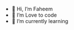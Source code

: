 - 👋 Hi, I’m Faheem
- 👀 I’m Love to code
- 🌱 I’m currently learning
<!---
famuu/famuu is a ✨ special ✨ repository because its `README.md` (this file) appears on your GitHub profile.
You can click the Preview link to take a look at your changes.
--->
